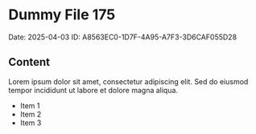 # Dummy File 175

Date: 2025-04-03
ID: A8563EC0-1D7F-4A95-A7F3-3D6CAF055D28

## Content

Lorem ipsum dolor sit amet, consectetur adipiscing elit.
Sed do eiusmod tempor incididunt ut labore et dolore magna aliqua.

* Item 1
* Item 2
* Item 3
